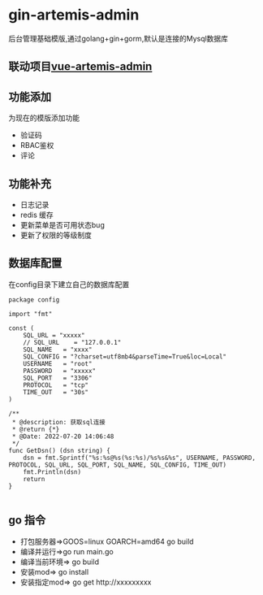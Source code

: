 <!--
 * @Description: 文档
 * @Author: Gavin
 * @Date: 2022-07-18 15:07:50
 * @LastEditTime: 2022-08-13 20:44:51
 * @LastEditors: Gavin
-->
# gin-artemis-admin
后台管理基础模版,通过golang+gin+gorm,默认是连接的Mysql数据库
## 联动项目[vue-artemis-admin](https://github.com/GAtomis/vue-artemis-admin)


## 功能添加
为现在的模版添加功能
* 验证码
* RBAC鉴权
* 评论

## 功能补充
* 日志记录
* redis 缓存
* 更新菜单是否可用状态bug
* 更新了权限的等级制度


## 数据库配置
在config目录下建立自己的数据库配置
```
package config

import "fmt"

const (
	SQL_URL = "xxxxx"
	// SQL_URL    = "127.0.0.1"
	SQL_NAME   = "xxxx"
	SQL_CONFIG = "?charset=utf8mb4&parseTime=True&loc=Local"
	USERNAME   = "root"
	PASSWORD   = "xxxxx"
	SQL_PORT   = "3306"
	PROTOCOL   = "tcp"
	TIME_OUT   = "30s"
)

/**
 * @description: 获取sql连接
 * @return {*}
 * @Date: 2022-07-20 14:06:48
 */
func GetDsn() (dsn string) {
	dsn = fmt.Sprintf("%s:%s@%s(%s:%s)/%s%s&%s", USERNAME, PASSWORD, PROTOCOL, SQL_URL, SQL_PORT, SQL_NAME, SQL_CONFIG, TIME_OUT)
	fmt.Println(dsn)
	return
}


```
## go 指令
* 打包服务器=>GOOS=linux GOARCH=amd64 go build 
* 编译并运行=>go run main.go
* 编译当前环境=> go build 
* 安装mod=> go install
* 安装指定mod=> go get http://xxxxxxxxx